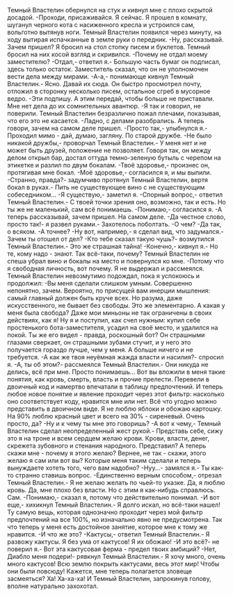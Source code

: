   Темный Властелин обернулся на стук и кивнул мне с плохо скрытой досадой.
-Проходи, присаживайся. Я сейчас.
Я прошел в комнату, шуганул черного кота с насиженного кресла и устроился сам, вольготно вытянув ноги. Темный Властелин появился через минуту, на ходу вытирая испачканные в земле руки о передник.
-Ну, рассказывай. Зачем пришел?
Я бросил на стол стопку писем и буклетов. Темный бросил на них косой взгляд и скривился.
-Почему не отдал моему заместителю?
-Отдал,- ответил я.- Большую часть бумаг он подписал, здесь только остаток. Заместитель сказал, что он не уполномочен вести дела между мирами.
-А-а,- понимающе кивнул Темный Властелин.- Ясно. Давай их сюда.
Он быстро просмотрел почту, отложил в сторонку несколько писем, остальное сгреб в мусорное ведро.
-Эти подпишу. А этим передай, чтобы больше не приставали. Мне нет дела до их сомнительных авантюр.
-Я так и говорил, не поверили.
Темный Властелин безразлично пожал плечами, показывая, что его это не касается.
-Ладно, с делами разобрались. А теперь говори, зачем на самом деле пришел.
-Просто так,- улыбнулся я.- Проходил мимо - дай, думаю, загляну. По старой дружбе.
-Не было никакой дружбы,- проворчал Темный Властелин.- У меня нет и не может быть друзей, положение не позволяет.
Говоря так, он между делом открыл бар, достал оттуда темно-зеленую бутыль с черепом на этикетке и разлил по двум бокалам.
-Твоё здоровье,- произнес он, протягивая мне бокал.
-Моё здоровье,- согласился я, и мы выпили.
-Странно, правда?- задумчиво протянул Темный Властелин, вертя бокал в руках.- Пить не существующее вино с не существующим собеседником...
-Я существую,- заметил я.
-Спорный вопрос,- ответил Темный Властелин.- С твоей точки зрения оно, возможно, так и есть. Но ты же не маленький, сам всё понимаешь.
-Понимаю,- согласился я.
-А теперь рассказывай, зачем пришел. На самом деле.
-Да честное слово, просто так!- я развел руками.- Захотелось поболтать.
-О чем?
-Да так, о всяком.
-А точнее?
-Ну вот, например,- я сделал вид, что задумался.- Зачем ты отошел от дел?
-Кто тебе сказал такую чушь?- возмутился Темный Властелин.- Это же страшная тайна!
-Конечно,- кивнул я.- Но те, кому надо - знают. Так всё-таки, почему?
Темный Властелин не спеша убрал вино и бокалы на место и повернулся ко мне.
-Потому что я свободная личность, вот почему.
Я не выдержал и рассмеялся. Темный Властелин невозмутимо подождал, пока я успокоюсь и продолжил:
-Вы меня сделали слишком умным. Совершенно непонятно, зачем. Вероятно, по присущей вам инерции мышления: самый главный должен быть круче всех. Но разума, даже искусственного, не бывает без свободы. Это же элементарно. А какая у меня была свобода? Даже мои миньоны не так ограничены в своих действиях, как я! Ну я и поступил, как счел нужным: купил себе простенького бота-заместителя, усадил на своё место, и удалился на покой. Ты же его видел - правда, роскошный бот? Он страшными глазами сверкает, он страшными зубами стучит, и у него это получается гораздо лучше, чем у меня. А больше ничего и не требуется.
-А как же твоя неуёмная жажда власти и насилия?- спросил я.
-А, ты об этом?- рассмеялся Темный Властелин.- Они никуда не делись, всё при мне. Просто понимаешь... Вот вы вложили в меня такие понятия, как кровь, смерть, власть и прочие прелести. Перевели в двоичный код и намертво впечатали в таблицу предпочтений. И теперь любое новое понятие и явление проходит через этот фильтр: насколько оно соответствует коду, нравится мне или нет. Всё что угодно можно представить в двоичном виде. Я не люблю яблоки и обожаю картошку. На 90% люблю красный цвет и всего на 30% - сиреневый. Очень просто, да?
-Ну и к чему ты мне это говоришь?
-А вот к чему,- Темный Властелин сделал неопределенный жест рукой.- Представь себе, сижу это я на троне и всем сердцем желаю крови. Крови, власти, денег, скрежета зубовного и стенания народного. Представил? А теперь скажи мне - почему я этого желаю? Вернее, не так - скажи, этого желаю я сам или вот вы? Которые меня таким сделали и теперь вынуждаете хотеть того, чего вам надобно?
-Нуу...- замялся я.- Ты как-то странно ставишь вопрос.
-Единственно верным способом,- отрезал Темный Властелин.- Я не желаю желать по чьей-то указке. Да, я люблю кровь. Да, мне плохо без власти. Но с этим я как-нибудь справлюсь. Сам.
-Понимаю,- сказал я, потому что действительно понимал.
-И вот еще,- хихикнул Темный Властелин.- Я долго искал, но всё-таки нашел! Ту самую вещь, которая однозначно проходит через мой фильтр предпочтений на все 100%, но изначально явно не предусмотрена. Так что теперь у меня есть достойное занятие, которое мне к тому же нравится.
-И что же это?
-Кактусы,- ответил Темный Властелин.- Я развожу кактусы. Я без ума от кактусов! Я их обожаю!
-И это всё?- не поверил я.- Вот эта кактусовая ферма - предел твоих амбиций?
-Нет, Диабло меня подери!- рявкнул Темный Властелин.- Я хочу много, очень много кактусов! Всю землю покрыть кактусами, весь этот мир! Чтобы они были повсюду! Кажется, мне теперь полагается зловеще засмеяться? Ха! Ха-ха-ха!
И Темный Властелин, запрокинув голову, вполне натурально захохотал.    